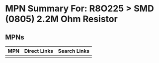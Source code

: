 



# MPN Summary For: R8O225 > SMD (0805) 2.2M Ohm Resistor

## MPNs
  

|MPN|Direct Links|Search Links|
| :--- | :--- | :--- |
||||
